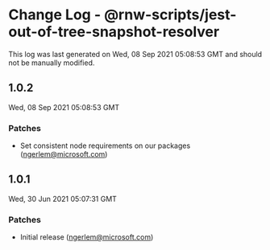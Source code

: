 # Change Log - @rnw-scripts/jest-out-of-tree-snapshot-resolver

This log was last generated on Wed, 08 Sep 2021 05:08:53 GMT and should not be manually modified.

<!-- Start content -->

## 1.0.2

Wed, 08 Sep 2021 05:08:53 GMT

### Patches

- Set consistent node requirements on our packages (ngerlem@microsoft.com)

## 1.0.1

Wed, 30 Jun 2021 05:07:31 GMT

### Patches

- Initial release (ngerlem@microsoft.com)
